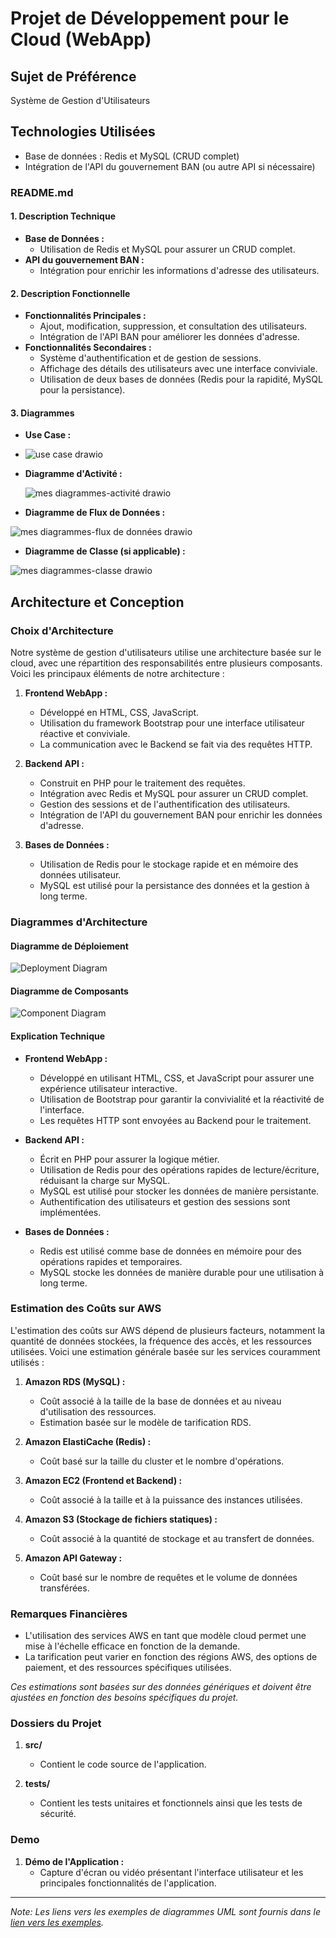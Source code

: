 # Projet de Développement pour le Cloud (WebApp)

## Sujet de Préférence
Système de Gestion d'Utilisateurs

## Technologies Utilisées
- Base de données : Redis et MySQL (CRUD complet)
- Intégration de l'API du gouvernement BAN (ou autre API si nécessaire)

### README.md
#### 1. Description Technique
   - **Base de Données :**
     - Utilisation de Redis et MySQL pour assurer un CRUD complet.
   - **API du gouvernement BAN :**
     - Intégration pour enrichir les informations d'adresse des utilisateurs.

#### 2. Description Fonctionnelle
   - **Fonctionnalités Principales :**
     - Ajout, modification, suppression, et consultation des utilisateurs.
     - Intégration de l'API BAN pour améliorer les données d'adresse.
   - **Fonctionnalités Secondaires :**
     - Système d'authentification et de gestion de sessions.
     - Affichage des détails des utilisateurs avec une interface conviviale.
     - Utilisation de deux bases de données (Redis pour la rapidité, MySQL pour la persistance).

#### 3. Diagrammes
   - **Use Case :**
   - 
     ![use case drawio](https://github.com/jeanyveselloko/tpredis/assets/83597407/b5cf58b5-cac8-4a46-a061-fc292cd1eb11)

   - **Diagramme d'Activité :**

     ![mes diagrammes-activité drawio](https://github.com/jeanyveselloko/tpredis/assets/83597407/6b6f350c-a79f-4b26-b328-d84077f322ad)

   - **Diagramme de Flux de Données :**

![mes diagrammes-flux de données drawio](https://github.com/jeanyveselloko/tpredis/assets/83597407/446ac1fd-00fb-4168-b30f-4fb35f1e8ce2)

   - **Diagramme de Classe (si applicable) :**

   ![mes diagrammes-classe drawio](https://github.com/jeanyveselloko/tpredis/assets/83597407/f7645592-5291-4f7c-9264-ca7f7e799b57)


## Architecture et Conception

### Choix d'Architecture

Notre système de gestion d'utilisateurs utilise une architecture basée sur le cloud, avec une répartition des responsabilités entre plusieurs composants. Voici les principaux éléments de notre architecture :

1. **Frontend WebApp :**
   - Développé en HTML, CSS, JavaScript.
   - Utilisation du framework Bootstrap pour une interface utilisateur réactive et conviviale.
   - La communication avec le Backend se fait via des requêtes HTTP.

2. **Backend API :**
   - Construit en PHP pour le traitement des requêtes.
   - Intégration avec Redis et MySQL pour assurer un CRUD complet.
   - Gestion des sessions et de l'authentification des utilisateurs.
   - Intégration de l'API du gouvernement BAN pour enrichir les données d'adresse.

3. **Bases de Données :**
   - Utilisation de Redis pour le stockage rapide et en mémoire des données utilisateur.
   - MySQL est utilisé pour la persistance des données et la gestion à long terme.

### Diagrammes d'Architecture

#### Diagramme de Déploiement

![Deployment Diagram](diagrams/deployment_diagram.png)

#### Diagramme de Composants

![Component Diagram](diagrams/component_diagram.png)

#### Explication Technique

- **Frontend WebApp :**
  - Développé en utilisant HTML, CSS, et JavaScript pour assurer une expérience utilisateur interactive.
  - Utilisation de Bootstrap pour garantir la convivialité et la réactivité de l'interface.
  - Les requêtes HTTP sont envoyées au Backend pour le traitement.

- **Backend API :**
  - Écrit en PHP pour assurer la logique métier.
  - Utilisation de Redis pour des opérations rapides de lecture/écriture, réduisant la charge sur MySQL.
  - MySQL est utilisé pour stocker les données de manière persistante.
  - Authentification des utilisateurs et gestion des sessions sont implémentées.

- **Bases de Données :**
  - Redis est utilisé comme base de données en mémoire pour des opérations rapides et temporaires.
  - MySQL stocke les données de manière durable pour une utilisation à long terme.

### Estimation des Coûts sur AWS

L'estimation des coûts sur AWS dépend de plusieurs facteurs, notamment la quantité de données stockées, la fréquence des accès, et les ressources utilisées. Voici une estimation générale basée sur les services couramment utilisés :

1. **Amazon RDS (MySQL) :**
   - Coût associé à la taille de la base de données et au niveau d'utilisation des ressources.
   - Estimation basée sur le modèle de tarification RDS.

2. **Amazon ElastiCache (Redis) :**
   - Coût basé sur la taille du cluster et le nombre d'opérations.

3. **Amazon EC2 (Frontend et Backend) :**
   - Coût associé à la taille et à la puissance des instances utilisées.

4. **Amazon S3 (Stockage de fichiers statiques) :**
   - Coût associé à la quantité de stockage et au transfert de données.

5. **Amazon API Gateway :**
   - Coût basé sur le nombre de requêtes et le volume de données transférées.

### Remarques Financières

- L'utilisation des services AWS en tant que modèle cloud permet une mise à l'échelle efficace en fonction de la demande.
- La tarification peut varier en fonction des régions AWS, des options de paiement, et des ressources spécifiques utilisées.

*Ces estimations sont basées sur des données génériques et doivent être ajustées en fonction des besoins spécifiques du projet.*

### Dossiers du Projet
1. **src/**
   - Contient le code source de l'application.

2. **tests/**
   - Contient les tests unitaires et fonctionnels ainsi que les tests de sécurité.

### Demo 
1. **Démo de l'Application :**
   - Capture d'écran ou vidéo présentant l'interface utilisateur et les principales fonctionnalités de l'application.

---

*Note: Les liens vers les exemples de diagrammes UML sont fournis dans le [lien vers les exemples](https://github.com/yugmerabtene/ESIEA-FISE-WEB-2024/blob/main/Module-04/TP-01.md).*
